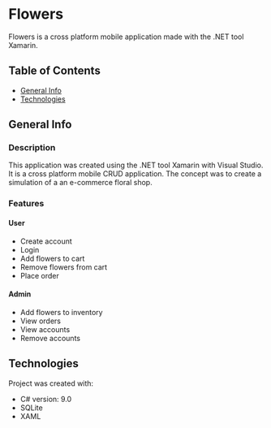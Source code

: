 # Flowers
Flowers is a cross platform mobile application made with the .NET tool Xamarin.

## Table of Contents
* [General Info](#general-info)
* [Technologies](#technologies)
  
## General Info
### Description
This application was created using the .NET tool Xamarin with Visual Studio. It is
a cross platform mobile CRUD application. The concept was to create a simulation of a
an e-commerce floral shop. 

### Features
#### User
* Create account
* Login
* Add flowers to cart
* Remove flowers from cart
* Place order

#### Admin
* Add flowers to inventory
* View orders
* View accounts
* Remove accounts

## Technologies
Project was created with:
* C# version: 9.0
* SQLite
* XAML
  
